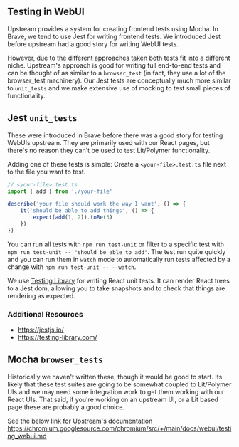## Testing in WebUI

Upstream provides a system for creating frontend tests using Mocha. In Brave, we
tend to use Jest for writing frontend tests. We introduced Jest before upstream
had a good story for writing WebUI tests.

However, due to the different approaches taken both tests fit into a different
niche. Upstream's approach is good for writing full end-to-end tests and can be
thought of as similar to a `browser_test` (in fact, they use a lot of the
browser_test machinery). Our Jest tests are conceptually much more similar to
`unit_tests` and we make extensive use of mocking to test small pieces of
functionality.

## Jest `unit_tests`

These were introduced in Brave before there was a good story for testing WebUIs
upstream. They are primarily used with our React pages, but there's no reason
they can't be used to test Lit/Polymer functionality.

Adding one of these tests is simple: Create a `<your-file>.test.ts` file next to
the file you want to test.


```ts
// <your-file>.test.ts
import { add } from './your-file'

describe('your file should work the way I want', () => {
    it('should be able to add things', () => {
        expect(add(1, 2)).toBe(3)
    })
})
```

You can run all tests with `npm run test-unit` or filter to a specific test with
`npm run test-unit -- "should be able to add"`. The test run quite quickly and
you can run them in `watch` mode to automatically run tests affected by a change
with `npm run test-unit -- --watch`.

We use [Testing Library](https://testing-library.com/) for writing React unit
tests. It can render React trees to a Jest dom, allowing you to take snapshots
and to check that things are rendering as expected.

### Additional Resources
- https://jestjs.io/
- https://testing-library.com/

## Mocha `browser_tests`

Historically we haven't written these, though it would be good to start. Its
likely that these test suites are going to be somewhat coupled to Lit/Polymer
UIs and we may need some integration work to get them working with our React
UIs. That said, if you're working on an upstream UI, or a Lit based page these
are probably a good choice.

See the below link for Upstream's documentation
https://chromium.googlesource.com/chromium/src/+/main/docs/webui/testing_webui.md

